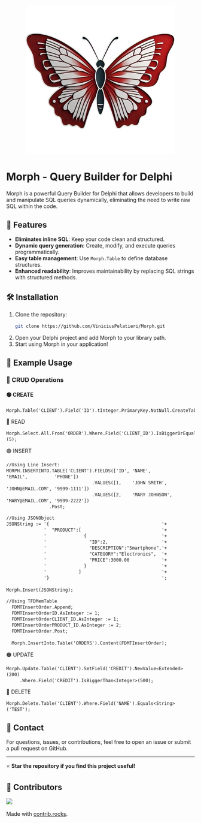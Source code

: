 <p align="center">
  <img src="https://raw.githubusercontent.com/ViniciusPelatieri/Morph/refs/heads/main/Media/png/Logo_Morph.png" alt="Morph Logo" width="400">
</p>

# Morph - Query Builder for Delphi

Morph is a powerful Query Builder for Delphi that allows developers to build and manipulate SQL queries dynamically, eliminating the need to write raw SQL within the code.

## 🚀 Features

- **Eliminates inline SQL**: Keep your code clean and structured.
- **Dynamic query generation**: Create, modify, and execute queries programmatically.
- **Easy table management**: Use `Morph.Table` to define database structures.
- **Enhanced readability**: Improves maintainability by replacing SQL strings with structured methods.

## 🛠 Installation

1. Clone the repository:
   ```sh
   git clone https://github.com/ViniciusPelatieri/Morph.git
   ```
2. Open your Delphi project and add Morph to your library path.
3. Start using Morph in your application!

## 📌 Example Usage
### 🔹 CRUD Operations
#### 🟢 CREATE
```delphi
Morph.Table('CLIENT').Field('ID').tInteger.PrimaryKey.NotNull.CreateTable;
```
🔵 READ
```delphi
Morph.Select.All.From('ORDER').Where.Field('CLIENT_ID').IsBiggerOrEqualThen<Integer>(5);
```
🟣 INSERT
```delphi
//Using Line Insert:
MORPH.INSERTINTO.TABLE('CLIENT').FIELDS(['ID', 'NAME',         'EMAIL',          'PHONE'])
                                .VALUES([1,    'JOHN SMITH',   'JOHN@EMAIL.COM', '9999-1111'])
                                .VALUES([2,    'MARY JOHNSON', 'MARY@EMAIL.COM', '9999-2222'])
                .Post;
```
```delphi
//Using JSONObject
JSONString := '{                                          '+
              '  "PRODUCT":[                              '+
              '              {	                          '+
              '                "ID":2,                    '+
              '                "DESCRIPTION":"Smartphone",'+
              '                "CATEGORY":"Electronics",  '+
              '                "PRICE":3000.00            '+
              '              }                            '+
              '            ]                              '+
              '}                                          ';
 
Morph.Insert(JSONString);
```

```delphi
//Using TFDMemTable
  FDMTInsertOrder.Append;
  FDMTInsertOrderID.AsInteger := 1;
  FDMTInsertOrderCLIENT_ID.AsInteger := 1;
  FDMTInsertOrderPRODUCT_ID.AsInteger := 2;
  FDMTInsertOrder.Post;
  
  Morph.InsertInto.Table('ORDERS').Content(FDMTInsertOrder);
```

🟠 UPDATE
```delphi
Morph.Update.Table('CLIENT').SetField('CREDIT').NewValue<Extended>(200)
     .Where.Field('CREDIT').IsBiggerThan<Integer>(500);
```
🔴 DELETE
```delphi
Morph.Delete.Table('CLIENT').Where.Field('NAME').Equals<String>('TEST');
```

## 📧 Contact

For questions, issues, or contributions, feel free to open an issue or submit a pull request on GitHub.

---

⭐ **Star the repository if you find this project useful!**

## 👥 Contributors

<a href="https://github.com/ViniciusPelatieri/Morph/graphs/contributors">
  <img src="https://contrib.rocks/image?repo=ViniciusPelatieri/Morph" />
</a>

Made with [contrib.rocks](https://contrib.rocks).




